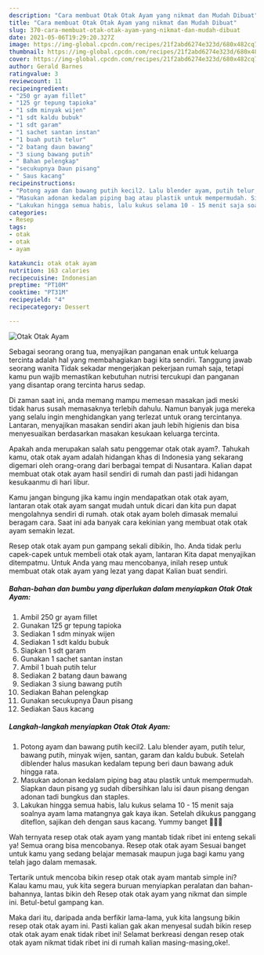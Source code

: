 ```yaml
---
description: "Cara membuat Otak Otak Ayam yang nikmat dan Mudah Dibuat"
title: "Cara membuat Otak Otak Ayam yang nikmat dan Mudah Dibuat"
slug: 370-cara-membuat-otak-otak-ayam-yang-nikmat-dan-mudah-dibuat
date: 2021-05-06T19:29:20.327Z
image: https://img-global.cpcdn.com/recipes/21f2abd6274e323d/680x482cq70/otak-otak-ayam-foto-resep-utama.jpg
thumbnail: https://img-global.cpcdn.com/recipes/21f2abd6274e323d/680x482cq70/otak-otak-ayam-foto-resep-utama.jpg
cover: https://img-global.cpcdn.com/recipes/21f2abd6274e323d/680x482cq70/otak-otak-ayam-foto-resep-utama.jpg
author: Gerald Barnes
ratingvalue: 3
reviewcount: 11
recipeingredient:
- "250 gr ayam fillet"
- "125 gr tepung tapioka"
- "1 sdm minyak wijen"
- "1 sdt kaldu bubuk"
- "1 sdt garam"
- "1 sachet santan instan"
- "1 buah putih telur"
- "2 batang daun bawang"
- "3 siung bawang putih"
- " Bahan pelengkap"
- "secukupnya Daun pisang"
- " Saus kacang"
recipeinstructions:
- "Potong ayam dan bawang putih kecil2. Lalu blender ayam, putih telur, bawang putih, minyak wijen, santan, garam dan kaldu bubuk. Setelah diblender halus masukan kedalam tepung beri daun bawang aduk hingga rata."
- "Masukan adonan kedalam piping bag atau plastik untuk mempermudah. Siapkan daun pisang yg sudah dibersihkan lalu isi daun pisang dengan adonan tadi bungkus dan staples."
- "Lakukan hingga semua habis, lalu kukus selama 10 - 15 menit saja soalnya ayam lama matangnya gak kaya ikan. Setelah dikukus panggang diteflon, sajikan deh dengan saus kacang. Yummy banget 🤤👍🏻"
categories:
- Resep
tags:
- otak
- otak
- ayam

katakunci: otak otak ayam 
nutrition: 163 calories
recipecuisine: Indonesian
preptime: "PT10M"
cooktime: "PT31M"
recipeyield: "4"
recipecategory: Dessert

---
```



![Otak Otak Ayam](https://img-global.cpcdn.com/recipes/21f2abd6274e323d/680x482cq70/otak-otak-ayam-foto-resep-utama.jpg)

Sebagai seorang orang tua, menyajikan panganan enak untuk keluarga tercinta adalah hal yang membahagiakan bagi kita sendiri. Tanggung jawab seorang  wanita Tidak sekadar mengerjakan pekerjaan rumah saja, tetapi kamu pun wajib memastikan kebutuhan nutrisi tercukupi dan panganan yang disantap orang tercinta harus sedap.

Di zaman  saat ini, anda memang mampu memesan masakan jadi meski tidak harus susah memasaknya terlebih dahulu. Namun banyak juga mereka yang selalu ingin menghidangkan yang terlezat untuk orang tercintanya. Lantaran, menyajikan masakan sendiri akan jauh lebih higienis dan bisa menyesuaikan berdasarkan masakan kesukaan keluarga tercinta. 



Apakah anda merupakan salah satu penggemar otak otak ayam?. Tahukah kamu, otak otak ayam adalah hidangan khas di Indonesia yang sekarang digemari oleh orang-orang dari berbagai tempat di Nusantara. Kalian dapat membuat otak otak ayam hasil sendiri di rumah dan pasti jadi hidangan kesukaanmu di hari libur.

Kamu jangan bingung jika kamu ingin mendapatkan otak otak ayam, lantaran otak otak ayam sangat mudah untuk dicari dan kita pun dapat mengolahnya sendiri di rumah. otak otak ayam boleh dimasak memalui beragam cara. Saat ini ada banyak cara kekinian yang membuat otak otak ayam semakin lezat.

Resep otak otak ayam pun gampang sekali dibikin, lho. Anda tidak perlu capek-capek untuk membeli otak otak ayam, lantaran Kita dapat menyajikan ditempatmu. Untuk Anda yang mau mencobanya, inilah resep untuk membuat otak otak ayam yang lezat yang dapat Kalian buat sendiri.

<!--inarticleads1-->

##### Bahan-bahan dan bumbu yang diperlukan dalam menyiapkan Otak Otak Ayam:

1. Ambil 250 gr ayam fillet
1. Gunakan 125 gr tepung tapioka
1. Sediakan 1 sdm minyak wijen
1. Sediakan 1 sdt kaldu bubuk
1. Siapkan 1 sdt garam
1. Gunakan 1 sachet santan instan
1. Ambil 1 buah putih telur
1. Sediakan 2 batang daun bawang
1. Sediakan 3 siung bawang putih
1. Sediakan  Bahan pelengkap
1. Gunakan secukupnya Daun pisang
1. Sediakan  Saus kacang




<!--inarticleads2-->

##### Langkah-langkah menyiapkan Otak Otak Ayam:

1. Potong ayam dan bawang putih kecil2. Lalu blender ayam, putih telur, bawang putih, minyak wijen, santan, garam dan kaldu bubuk. Setelah diblender halus masukan kedalam tepung beri daun bawang aduk hingga rata.
1. Masukan adonan kedalam piping bag atau plastik untuk mempermudah. Siapkan daun pisang yg sudah dibersihkan lalu isi daun pisang dengan adonan tadi bungkus dan staples.
1. Lakukan hingga semua habis, lalu kukus selama 10 - 15 menit saja soalnya ayam lama matangnya gak kaya ikan. Setelah dikukus panggang diteflon, sajikan deh dengan saus kacang. Yummy banget 🤤👍🏻




Wah ternyata resep otak otak ayam yang mantab tidak ribet ini enteng sekali ya! Semua orang bisa mencobanya. Resep otak otak ayam Sesuai banget untuk kamu yang sedang belajar memasak maupun juga bagi kamu yang telah jago dalam memasak.

Tertarik untuk mencoba bikin resep otak otak ayam mantab simple ini? Kalau kamu mau, yuk kita segera buruan menyiapkan peralatan dan bahan-bahannya, lantas bikin deh Resep otak otak ayam yang nikmat dan simple ini. Betul-betul gampang kan. 

Maka dari itu, daripada anda berfikir lama-lama, yuk kita langsung bikin resep otak otak ayam ini. Pasti kalian gak akan menyesal sudah bikin resep otak otak ayam enak tidak ribet ini! Selamat berkreasi dengan resep otak otak ayam nikmat tidak ribet ini di rumah kalian masing-masing,oke!.

